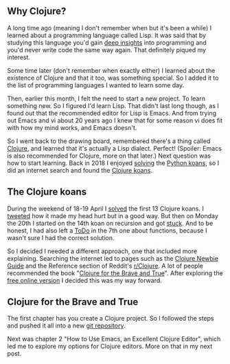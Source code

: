<!--
.. title: (clj 0) Diving straight in with some koans
.. slug: clj0-diving-straight-in
.. date: 2020-04-27 21:00:15 UTC+02:00
.. tags: clojure, programming, brave clojure, koans
.. category: clojure
.. link: 
.. description: 
.. type: text
-->

## Why Clojure?

A long time ago (meaning I don't remember when but it's been a while) I learned about a programming language called Lisp. It was said that by studying this language you'd gain [deep insights](https://twobithistory.org/2018/10/14/lisp.html) into programming and you'd never write code the same way again. That definitely piqued my interest.

Some time later (don't remember when exactly either) I learned about the existence of Clojure and that it too, was something special. So I added it to the list of programming languages I wanted to learn some day.

Then, earlier this month, I felt the need to start a new project. To learn something new. So I figured I'd learn Lisp. That didn't last long though, as I found out that the recommended editor for Lisp is Emacs. And from trying out Emacs and vi about 20 years ago I knew that for some reason vi does fit with how my mind works, and Emacs doesn't.

<!-- TEASER_END -->

So I went back to the drawing board, remembered there's a thing called [Clojure](https://clojure.org/), and learned that it's actually a Lisp dialect. Perfect! (Spoiler: Emacs is also recommended for Clojure, more on that later.) Next question was how to start learning. Back in 2018 I enjoyed [solving](https://github.com/j19sch/python_koans) the [Python koans](https://github.com/gregmalcolm/python_koans), so I did an internet search and found the [Clojure koans](https://github.com/functional-koans/clojure-koans).


## The Clojure koans
During the weekend of 18-19 April I [solved](https://github.com/j19sch/clojure-koans) the first 13 Clojure koans. I [tweeted](https://twitter.com/j19sch/status/1251948519373647876) how it made my head hurt but in a good way. But then on Monday the 20th I started on the 14th koan on recursion and got [stuck](https://github.com/j19sch/clojure-koans/commit/2a4dc73224d0c53665edcda4382376aa4ed1f129). And to be honest, I had also left a [ToDo](https://github.com/j19sch/clojure-koans/blob/master/src/koans/07_functions.clj#L29) in the 7th one about functions, because I wasn't sure I had the correct solution.

So I decided I needed a different approach, one that included more explaining. Searching the internet led to pages such as the [Clojure Newbie Guide](http://www.clojurenewbieguide.com/) and the Reference section of Reddit's [r/Clojure](https://www.reddit.com/r/Clojure/). A lot of people recommended the book "[Clojure for the Brave and True](https://www.braveclojure.com/)". After exploring the [free online version](https://www.braveclojure.com/clojure-for-the-brave-and-true/) I decided this was my way forward.


## Clojure for the Brave and True
The first chapter has you create a Clojure project. So I followed the steps and pushed it all into a new [git repository](https://github.com/j19sch/clojure-brave-true).

Next was chapter 2 "How to Use Emacs, an Excellent Clojure Editor", which led me to explore my options for Clojure editors. More on that in my next post.
